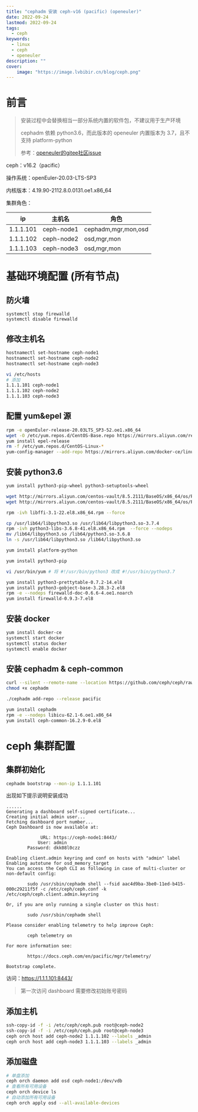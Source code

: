 ```yaml
---
title: "cephadm 安装 ceph-v16 (pacific) (openeuler)" 
date: 2022-09-24
lastmod: 2022-09-24
tags: 
  - ceph
keywords:
  - linux
  - ceph
  - openeuler
description: "" 
cover:
    image: "https://image.lvbibir.cn/blog/ceph.png" 
---
```


# 前言

> 安装过程中会替换相当一部分系统内置的软件包，不建议用于生产环境
>
> cephadm 依赖 python3.6，而此版本的 openeuler 内置版本为 3.7，且不支持 platform-python
>
> 参考：[openeuler的gitee社区issue](https://gitee.com/src-openeuler/python3/issues/I4J8RK?from=project-issue)

ceph：v16.2（pacific）

操作系统：openEuler-20.03-LTS-SP3

内核版本：4.19.90-2112.8.0.0131.oe1.x86_64

集群角色：

| ip        | 主机名     | 角色                |
| --------- | ---------- | ------------------- |
| 1.1.1.101 | ceph-node1 | cephadm,mgr,mon,osd |
| 1.1.1.102 | ceph-node2 | osd,mgr,mon         |
| 1.1.1.103 | ceph-node3 | osd,mgr,mon         |

# 基础环境配置 (所有节点)

## 防火墙

```textile
systemctl stop firewalld
systemctl disable firewalld
```

## 修改主机名

```bash
hostnamectl set-hostname ceph-node1
hostnamectl set-hostname ceph-node2
hostnamectl set-hostname ceph-node3

vi /etc/hosts
# 添加
1.1.1.101 ceph-node1
1.1.1.102 ceph-node2
1.1.1.103 ceph-node3
```

## 配置 yum&epel 源

```bash
rpm -e openEuler-release-20.03LTS_SP3-52.oe1.x86_64
wget -O /etc/yum.repos.d/CentOS-Base.repo https://mirrors.aliyun.com/repo/Centos-vault-8.5.2111.repo
yum install epel-release
rm -f /etc/yum.repos.d/CentOS-Linux-*
yum-config-manager --add-repo https://mirrors.aliyun.com/docker-ce/linux/centos/docker-ce.repo
```

## 安装 python3.6

```bash
yum install python3-pip-wheel python3-setuptools-wheel

wget http://mirrors.aliyun.com/centos-vault/8.5.2111/BaseOS/x86_64/os/Packages/python3-libs-3.6.8-41.el8.x86_64.rpm
wget http://mirrors.aliyun.com/centos-vault/8.5.2111/BaseOS/x86_64/os/Packages/libffi-3.1-22.el8.x86_64.rpm

rpm -ivh libffi-3.1-22.el8.x86_64.rpm --force

cp /usr/lib64/libpython3.so /usr/lib64/libpython3.so-3.7.4
rpm -ivh python3-libs-3.6.8-41.el8.x86_64.rpm  --force --nodeps
mv /lib64/libpython3.so /lib64/python3.so-3.6.8
ln -s /usr/lib64/libpython3.so /lib64/libpython3.so

yum install platform-python

yum install python3-pip

vi /usr/bin/yum # 将 #!/usr/bin/python3 改成 #!/usr/bin/python3.7

yum install python3-prettytable-0.7.2-14.el8
yum install python3-gobject-base-3.28.3-2.el8
rpm -e --nodeps firewalld-doc-0.6.6-4.oe1.noarch
yum install firewalld-0.9.3-7.el8
```

## 安装 docker

```bash
yum install docker-ce
systemctl start docker
systemctl status docker
systemctl enable docker
```

## 安装 cephadm & ceph-common

```bash
curl --silent --remote-name --location https://github.com/ceph/ceph/raw/pacific/src/cephadm/cephadm
chmod +x cephadm

./cephadm add-repo --release pacific

yum install cephadm
rpm -e --nodeps libicu-62.1-6.oe1.x86_64
yum install ceph-common-16.2.9-0.el8
```

# ceph 集群配置

## 集群初始化

```bash
cephadm bootstrap --mon-ip 1.1.1.101
```

出现如下提示说明安装成功

```textile
......
Generating a dashboard self-signed certificate...
Creating initial admin user...
Fetching dashboard port number...
Ceph Dashboard is now available at:

             URL: https://ceph-node1:8443/
            User: admin
        Password: dkk08l0czz

Enabling client.admin keyring and conf on hosts with "admin" label
Enabling autotune for osd_memory_target
You can access the Ceph CLI as following in case of multi-cluster or non-default config:

        sudo /usr/sbin/cephadm shell --fsid aac4d9ba-3be0-11ed-b415-000c29211f5f -c /etc/ceph/ceph.conf -k /etc/ceph/ceph.client.admin.keyring

Or, if you are only running a single cluster on this host:

        sudo /usr/sbin/cephadm shell

Please consider enabling telemetry to help improve Ceph:

        ceph telemetry on

For more information see:

        https://docs.ceph.com/en/pacific/mgr/telemetry/

Bootstrap complete.
```

访问：<https://1.1.1.101:8443/>

> 第一次访问 dashboard 需要修改初始账号密码

## 添加主机

```bash
ssh-copy-id -f -i /etc/ceph/ceph.pub root@ceph-node2
ssh-copy-id -f -i /etc/ceph/ceph.pub root@ceph-node3
ceph orch host add ceph-node2 1.1.1.102 --labels _admin
ceph orch host add ceph-node3 1.1.1.103 --labels _admin
```

## 添加磁盘

```bash
# 单盘添加
ceph orch daemon add osd ceph-node1:/dev/vdb
# 查看所有可用设备
ceph orch device ls
# 自动添加所有可用设备
ceph orch apply osd --all-available-devices
```

